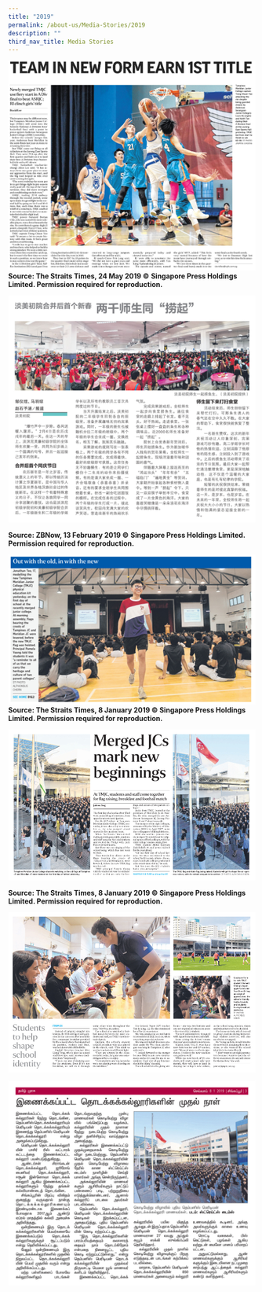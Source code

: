 ```yaml
---
title: "2019"
permalink: /about-us/Media-Stories/2019
description: ""
third_nav_title: Media Stories
---
```

![](/images/Team%20in%20New%20Form%20Earn%201st%20Title%20(The%20Straits%20Times).jpeg)
**Source: The Straits Times, 24 May 2019 ©** **Singapore Press Holdings Limited. Permission required for reproduction.**

<a href="/files/ZBNow%2013%20Feb%202019%20pg%204.pdf"><img src="/images/ZBNow%2013%20Feb%202019%20pg%204.jpeg" /></a>

**Source: ZBNow, 13 February 2019 ©** **Singapore Press Holdings Limited. Permission required for reproduction.**


<a href="/files/Out%20with%20the%20old,%20in%20with%20the%20new%20(The%20Straits%20Times).pdf"><img src="/images/Out%20with%20the%20old,%20in%20with%20the%20new%20(The%20Straits%20Times).jpeg" /></a>
**Source: The Straits Times, 8 January 2019 © Singapore Press Holdings Limited. Permission required for reproduction.**

<a href="/files/Merged%20JCs%20mark%20new%20beginnings%20pg%20B1%20(The%20Straits%20Times).pdf"><img src="/images/Merged%20JCs%20mark%20new%20beginnings%20pg%20B1%20(The%20Straits%20Times).jpeg" /></a>

**Source: The Straits Times, 8 January 2019 © Singapore Press Holdings Limited. Permission required for reproduction.**


<a href="/files/Students%20to%20Help%20Shape%20School%20Identity%20pg%20B2%20(The%20Straits%20Times).pdf"><img src="/images/Students%20to%20Help%20Shape%20School%20Identity%20pg%20B2%20(The%20Straits%20Times).jpeg" /></a>
		
<a href="/files/TM%208%20Jan%202019_p3.pdf"><img src="/images/TM%208%20Jan%202019_p3.jpeg" /></a>